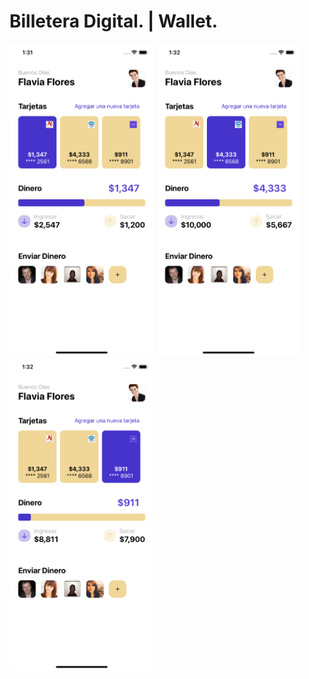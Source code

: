 # Billetera Digital. |  Wallet.


 
<img src=Images/wallet3.png height="500" >
<img src=Images/wallet2.png height="500" >
<img src=Images/wallet1.png height="500" >

